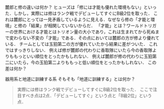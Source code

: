 麓郎と修の違いは何か？ 
ヒューズは「修には才能も優れた環境もない」といった．しかし，実際には修はランク戦でデビューしてすぐにB級2位を取った．
これは麓郎にとっては一見矛盾しているように見える．なぜなら修の「才能と環境」と修の「結果」が相関していないからだ．
「才能」とは？ワールドトリガーの世界における才能とはトリオン量の大小であり，これは生まれてから死ぬまで変わらない不変の「才能」である．その点においては麓郎の方が修より優れている．
チームとしては玉狛第二の方が優れていたから結果に差がついた．
これではすっきりしない．
例えば修が麓郎の代わりに香取隊にいたら今の香取隊よりももっといい順位をとったかもしれない．
例えば麓郎が修の代わりに玉狛第二にいたら，今の玉狛第二よりももっと低い順位をとったかもしれない．
この差は何か？


器用系と地道に訓練する系
そもそも「地道に訓練する」とは何か？


> 実際には修はランク戦でデビューしてすぐにB級2位を取った．
ここで注目すべき点は2点．「デビューしてすぐ」という点と「B級2位」という点．